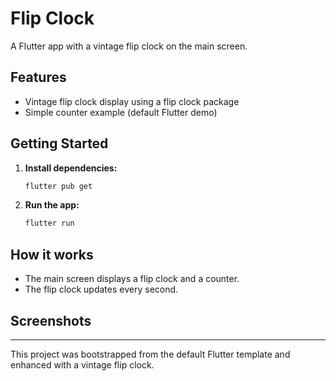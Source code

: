 # Flip Clock

A Flutter app with a vintage flip clock on the main screen.

## Features

- Vintage flip clock display using a flip clock package
- Simple counter example (default Flutter demo)

## Getting Started

1. **Install dependencies:**
   ```sh
   flutter pub get
   ```
2. **Run the app:**
   ```sh
   flutter run
   ```

## How it works

- The main screen displays a flip clock and a counter.
- The flip clock updates every second.

## Screenshots

<!-- Add screenshots here if available -->

---

This project was bootstrapped from the default Flutter template and enhanced with a vintage flip clock.
